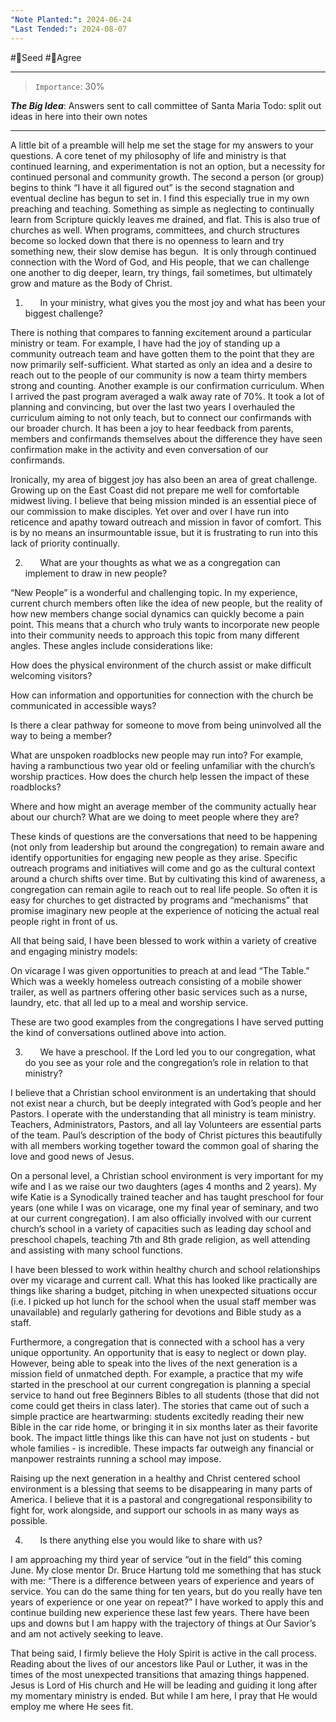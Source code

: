 ```yaml
---
"Note Planted:": 2024-06-24
"Last Tended:": 2024-08-07
---
```

#🌱Seed  #🙂Agree
****
>`Importance`: 30%
 
***The Big Idea***: 
Answers sent to call committee of Santa Maria
Todo: split out ideas in here into their own notes

* * *

A little bit of a preamble will help me set the stage for my answers to your questions. A core tenet of my philosophy of life and ministry is that continued learning, and experimentation is not an option, but a necessity for continued personal and community growth. The second a person (or group) begins to think “I have it all figured out” is the second stagnation and eventual decline has begun to set in. I find this especially true in my own preaching and teaching. Something as simple as neglecting to continually learn from Scripture quickly leaves me drained, and flat. This is also true of churches as well. When programs, committees, and church structures become so locked down that there is no openness to learn and try something new, their slow demise has begun.  It is only through continued connection with the Word of God, and His people, that we can challenge one another to dig deeper, learn, try things, fail sometimes, but ultimately grow and mature as the Body of Christ. 

1.       In your ministry, what gives you the most joy and what has been your biggest challenge?

There is nothing that compares to fanning excitement around a particular ministry or team. For example, I have had the joy of standing up a community outreach team and have gotten them to the point that they are now primarily self-sufficient. What started as only an idea and a desire to reach out to the people of our community is now a team thirty members strong and counting. Another example is our confirmation curriculum. When I arrived the past program averaged a walk away rate of 70%. It took a lot of planning and convincing, but over the last two years I overhauled the curriculum aiming to not only teach, but to connect our confirmands with our broader church. It has been a joy to hear feedback from parents, members and confirmands themselves about the difference they have seen confirmation make in the activity and even conversation of our confirmands. 

Ironically, my area of biggest joy has also been an area of great challenge. Growing up on the East Coast did not prepare me well for comfortable midwest living. I believe that being mission minded is an essential piece of our commission to make disciples. Yet over and over I have run into reticence and apathy toward outreach and mission in favor of comfort. This is by no means an insurmountable issue, but it is frustrating to run into this lack of priority continually. 

2.       What are your thoughts as what we as a congregation can implement to draw in new people?

“New People” is a wonderful and challenging topic. In my experience, current church members often like the idea of new people, but the reality of how new members change social dynamics can quickly become a pain point. This means that a church who truly wants to incorporate new people into their community needs to approach this topic from many different angles. These angles include considerations like: 

How does the physical environment of the church assist or make difficult welcoming visitors?

How can information and opportunities for connection with the church be communicated in accessible ways? 

Is there a clear pathway for someone to move from being uninvolved all the way to being a member? 

What are unspoken roadblocks new people may run into? For example, having a rambunctious two year old or feeling unfamiliar with the church’s worship practices. How does the church help lessen the impact of these roadblocks?

Where and how might an average member of the community actually hear about our church? What are we doing to meet people where they are?

These kinds of questions are the conversations that need to be happening (not only from leadership but around the congregation) to remain aware and identify opportunities for engaging new people as they arise. Specific outreach programs and initiatives will come and go as the cultural context around a church shifts over time. But by cultivating this kind of awareness, a congregation can remain agile to reach out to real life people. So often it is easy for churches to get distracted by programs and “mechanisms” that promise imaginary new people at the experience of noticing the actual real people right in front of us. 

All that being said, I have been blessed to work within a variety of creative and engaging ministry models:

On vicarage I was given opportunities to preach at and lead “The Table.” Which was a weekly homeless outreach consisting of a mobile shower trailer, as well as partners offering other basic services such as a nurse, laundry, etc. that all led up to a meal and worship service. 

These are two good examples from the congregations I have served putting the kind of conversations outlined above into action. 

3.       We have a preschool. If the Lord led you to our congregation, what do you see as your role and the congregation’s role in relation to that ministry?

I believe that a Christian school environment is an undertaking that should not exist near a church, but be deeply integrated with God’s people and her Pastors. I operate with the understanding that all ministry is team ministry. Teachers, Administrators, Pastors, and all lay Volunteers are essential parts of the team. Paul’s description of the body of Christ pictures this beautifully with all members working together toward the common goal of sharing the love and good news of Jesus. 

On a personal level, a Christian school environment is very important for my wife and I as we raise our two daughters (ages 4 months and 2 years). My wife Katie is a Synodically trained teacher and has taught preschool for four years (one while I was on vicarage, one my final year of seminary, and two at our current congregation). I am also officially involved with our current church’s school in a variety of capacities such as leading day school and preschool chapels, teaching 7th and 8th grade religion, as well attending and assisting with many school functions.

I have been blessed to work within healthy church and school relationships over my vicarage and current call. What this has looked like practically are things like sharing a budget, pitching in when unexpected situations occur (i.e. I picked up hot lunch for the school when the usual staff member was unavailable) and regularly gathering for devotions and Bible study as a staff.  

Furthermore, a congregation that is connected with a school has a very unique opportunity. An opportunity that is easy to neglect or down play. However, being able to speak into the lives of the next generation is a mission field of unmatched depth. For example, a practice that my wife started in the preschool at our current congregation is planning a special service to hand out free Beginners Bibles to all students (those that did not come could get theirs in class later). The stories that came out of such a simple practice are heartwarming: students excitedly reading their new Bible in the car ride home, or bringing it in six months later as their favorite book. The impact little things like this can have not just on students - but whole families - is incredible. These impacts far outweigh any financial or manpower restraints running a school may impose.   

Raising up the next generation in a healthy and Christ centered school environment is a blessing that seems to be disappearing in many parts of America. I believe that it is a pastoral and congregational responsibility to fight for, work alongside, and support our schools in as many ways as possible. 

4.       Is there anything else you would like to share with us?

I am approaching my third year of service “out in the field” this coming June. My close mentor Dr. Bruce Hartung told me something that has stuck with me: “There is a difference between years of experience and years of service. You can do the same thing for ten years, but do you really have ten years of experience or one year on repeat?” I have worked to apply this and continue building new experience these last few years. There have been ups and downs but I am happy with the trajectory of things at Our Savior’s and am not actively seeking to leave. 

That being said, I firmly believe the Holy Spirit is active in the call process. Reading about the lives of our ancestors like Paul or Luther, it was in the times of the most unexpected transitions that amazing things happened. Jesus is Lord of His church and He will be leading and guiding it long after my momentary ministry is ended. But while I am here, I pray that He would employ me where He sees fit.